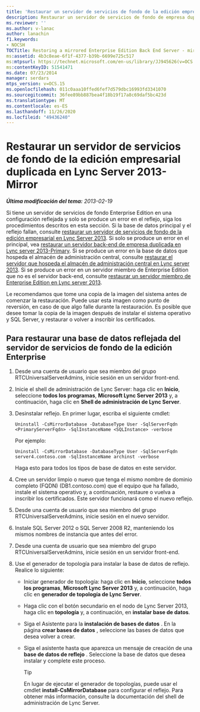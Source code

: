 ```yaml
---
title: 'Restaurar un servidor de servicios de fondo de la edición empresarial duplicada: reflejo'
description: Restaurar un servidor de servicios de fondo de empresa duplicada.
ms.reviewer: ''
ms.author: v-lanac
author: lanachin
f1.keywords:
- NOCSH
TOCTitle: Restoring a mirrored Enterprise Edition Back End Server - mirror
ms:assetid: 4b3c8eae-6f1f-4377-b39b-6699e725c517
ms:mtpsurl: https://technet.microsoft.com/en-us/library/JJ945626(v=OCS.15)
ms:contentKeyID: 51541471
ms.date: 07/23/2014
manager: serdars
mtps_version: v=OCS.15
ms.openlocfilehash: 011c0aaa10ffed6fef7d579dbc16993fd3341070
ms.sourcegitcommit: 36fee89bb887bea4f18b19f17a8c69daf5bc423d
ms.translationtype: MT
ms.contentlocale: es-ES
ms.lasthandoff: 11/26/2020
ms.locfileid: "49436240"
---
```

# <a name="restoring-a-mirrored-enterprise-edition-back-end-server-in-lync-server-2013---mirror"></a>Restaurar un servidor de servicios de fondo de la edición empresarial duplicada en Lync Server 2013-Mirror

<div data-xmlns="http://www.w3.org/1999/xhtml">

<div class="topic" data-xmlns="http://www.w3.org/1999/xhtml" data-msxsl="urn:schemas-microsoft-com:xslt" data-cs="https://msdn.microsoft.com/">

<div data-asp="https://msdn2.microsoft.com/asp">



</div>

<div id="mainSection">

<div id="mainBody">

<span> </span>

_**Última modificación del tema:** 2013-02-19_

Si tiene un servidor de servicios de fondo Enterprise Edition en una configuración reflejada y solo se produce un error en el reflejo, siga los procedimientos descritos en esta sección. Si la base de datos principal y el reflejo fallan, consulte [restaurar un servidor de servicios de fondo de la edición empresarial en Lync Server 2013](lync-server-2013-restoring-an-enterprise-edition-back-end-server.md). Si solo se produce un error en el principal, vea [restaurar un servidor back-end de empresa duplicada en Lync server 2013-Primary](lync-server-2013-restoring-a-mirrored-enterprise-edition-back-end-server-primary.md). Si se produce un error en la base de datos que hospeda el almacén de administración central, consulte [restaurar el servidor que hospeda el almacén de administración central en Lync server 2013](lync-server-2013-restoring-the-server-hosting-the-central-management-store.md). Si se produce un error en un servidor miembro de Enterprise Edition que no es el servidor back-end, consulte [restaurar un servidor miembro de Enterprise Edition en Lync server 2013](lync-server-2013-restoring-an-enterprise-edition-member-server.md).

Le recomendamos que tome una copia de la imagen del sistema antes de comenzar la restauración. Puede usar esta imagen como punto de reversión, en caso de que algo falle durante la restauración. Es posible que desee tomar la copia de la imagen después de instalar el sistema operativo y SQL Server, y restaurar o volver a inscribir los certificados.

<div>

## <a name="to-restore-an-enterprise-edition-back-end-server-mirror-database"></a>Para restaurar una base de datos reflejada del servidor de servicios de fondo de la edición Enterprise

1.  Desde una cuenta de usuario que sea miembro del grupo RTCUniversalServerAdmins, inicie sesión en un servidor front-end.

2.  Inicie el shell de administración de Lync Server: haga clic en **Inicio**, seleccione **todos los programas**, **Microsoft Lync Server 2013** y, a continuación, haga clic en **Shell de administración de Lync Server**.

3.  Desinstalar reflejo. En primer lugar, escriba el siguiente cmdlet:
    
        Uninstall -CsMirrorDatabase -DatabaseType User -SqlServerFqdn <PrimaryServerFqdn> -SqlInstanceName <SQLInstance> -verbose
    
    Por ejemplo:
    
        Uninstall -CsMirrorDatabase -DatabaseType User -SqlServerFqdn server4.contoso.com -SqlInstanceName archinst -verbose
    
    Haga esto para todos los tipos de base de datos en este servidor.

4.  Cree un servidor limpio o nuevo que tenga el mismo nombre de dominio completo (FQDN) (DB1.contoso.com) que el equipo que ha fallado, instale el sistema operativo y, a continuación, restaure o vuelva a inscribir los certificados. Este servidor funcionará como el nuevo reflejo.

5.  Desde una cuenta de usuario que sea miembro del grupo RTCUniversalServerAdmins, inicie sesión en el nuevo servidor.

6.  Instale SQL Server 2012 o SQL Server 2008 R2, manteniendo los mismos nombres de instancia que antes del error.

7.  Desde una cuenta de usuario que sea miembro del grupo RTCUniversalServerAdmins, inicie sesión en un servidor front-end.

8.  Use el generador de topología para instalar la base de datos de reflejo. Realice lo siguiente:
    
      - Iniciar generador de topología: haga clic en **Inicio**, seleccione **todos los programas**, **Microsoft Lync Server 2013** y, a continuación, haga clic en **generador de topología de Lync Server**.
    
      - Haga clic con el botón secundario en el nodo de Lync Server 2013, haga clic en **topología** y, a continuación, en **instalar base de datos**.
    
      - Siga el Asistente para la **instalación de bases de datos** . En la página **crear bases de datos** , seleccione las bases de datos que desea volver a crear.
    
      - Siga el asistente hasta que aparezca un mensaje de creación de una **base de datos de reflejo** . Seleccione la base de datos que desea instalar y complete este proceso.
        
        <div>
        

        > [!TIP]
        > En lugar de ejecutar el generador de topologías, puede usar el cmdlet <STRONG>install-CsMirrorDatabase</STRONG> para configurar el reflejo. Para obtener más información, consulte la documentación del shell de administración de Lync Server.

        
        </div>

</div>

</div>

<span> </span>

</div>

</div>

</div>


